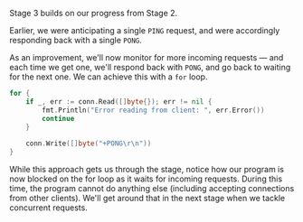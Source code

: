 Stage 3 builds on our progress from Stage 2.

Earlier, we were anticipating a single `PING` request, and were accordingly responding back with a single `PONG`.

As an improvement, we'll now monitor for more incoming requests — and each time we get one, we'll respond back with
`PONG`, and go back to waiting for the next one. We can achieve this with a `for` loop.

```go
for {
    if _, err := conn.Read([]byte{}); err != nil {
        fmt.Println("Error reading from client: ", err.Error())
        continue
    }
    
    conn.Write([]byte("+PONG\r\n"))
}
```

While this approach gets us through the stage, notice how our program is now blocked on the for loop as it waits 
for incoming requests. During this time, the program cannot do anything else (including accepting connections from 
other clients). We'll get around that in the next stage when we tackle concurrent requests.
